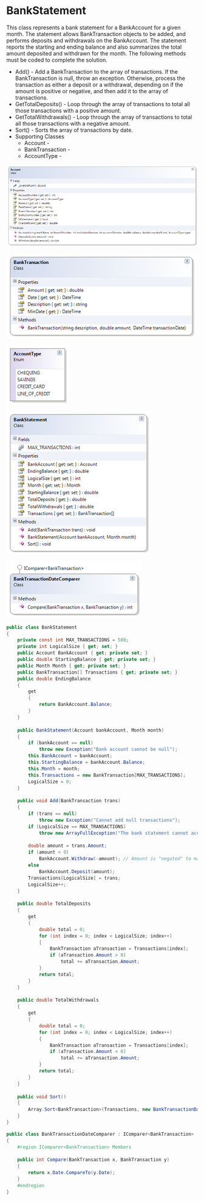 ---
---
# BankStatement

This class represents a bank statement for a BankAccount for a given month. The statement allows BankTransaction objects to be added, and performs deposits and withdrawals on the BankAccount. The statement reports the starting and ending balance and also summarizes the total amount deposited and withdrawn for the month. The following methods must be coded to complete the solution.

* Add() - Add a BankTransaction to the array of transactions. If the BankTransaction is null, throw an exception. Otherwise, process the transaction as either a deposit or a withdrawal, depending on if the amount is positive or negative, and then add it to the array of transactions.
* GetTotalDeposits() - Loop through the array of transactions to total all those transactions with a positive amount.
* GetTotalWithdrawals() - Loop through the array of transactions to total all those transactions with a negative amount.
* Sort() - Sorts the array of transactions by date.
* Supporting Classes
  * Account -
  * BankTransaction - 
  * AccountType -

![](L-Account.png)

![](L-BankTransaction.png)

![](L-AccountType.png)
 
![](L-BankStatement.png)

![](L-BankTransactionDateComparer.png)

```csharp
public class BankStatement
{
    private const int MAX_TRANSACTIONS = 500;
    private int LogicalSize { get; set; }
    public Account BankAccount { get; private set; }
    public double StartingBalance { get; private set; }
    public Month Month { get; private set; }
    public BankTransaction[] Transactions { get; private set; }
    public double EndingBalance
    {
        get
        {
            return BankAccount.Balance;
        }
    }

    public BankStatement(Account bankAccount, Month month)
    {
        if (bankAccount == null)
            throw new Exception("Bank account cannot be null");
        this.BankAccount = bankAccount;
        this.StartingBalance = bankAccount.Balance;
        this.Month = month;
        this.Transactions = new BankTransaction[MAX_TRANSACTIONS];
        LogicalSize = 0;
    }

    public void Add(BankTransaction trans)
    {
        if (trans == null)
            throw new Exception("Cannot add null transactions");
        if (LogicalSize == MAX_TRANSACTIONS)
            throw new ArrayFullException("The bank statement cannot accept further transactions; the array is full");

        double amount = trans.Amount;
        if (amount < 0)
            BankAccount.Withdraw(-amount); // Amount is "negated" to make positive
        else
            BankAccount.Deposit(amount);
        Transactions[LogicalSize] = trans;
        LogicalSize++;
    }

    public double TotalDeposits
    {
        get
        {
            double total = 0;
            for (int index = 0; index < LogicalSize; index++)
            {
                BankTransaction aTransaction = Transactions[index];
                if (aTransaction.Amount > 0)
                    total += aTransaction.Amount;
            }
            return total;
        }
    }

    public double TotalWithdrawals
    {
        get
        {
            double total = 0;
            for (int index = 0; index < LogicalSize; index++)
            {
                BankTransaction aTransaction = Transactions[index];
                if (aTransaction.Amount < 0)
                    total += aTransaction.Amount;
            }
            return total;
        }
    }

    public void Sort()
    {
        Array.Sort<BankTransaction>(Transactions, new BankTransactionDateComparer());
    }
}
```

```csharp
public class BankTransactionDateComparer : IComparer<BankTransaction>
{
    #region IComparer<BankTransaction> Members

    public int Compare(BankTransaction x, BankTransaction y)
    {
        return x.Date.CompareTo(y.Date);
    }
    #endregion
}
```
